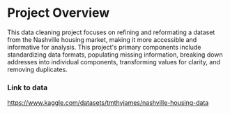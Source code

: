 # Project Overview
This data cleaning project focuses on refining and reformating a dataset from the Nashville housing market, making it more accessible and informative for analysis. This project's primary components include standardizing data formats, populating missing information, breaking down addresses into individual components, transforming values for clarity, and removing duplicates.
### Link to data
 https://www.kaggle.com/datasets/tmthyjames/nashville-housing-data
